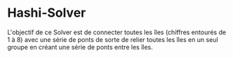 # Hashi-Solver
L'objectif de ce Solver est de connecter toutes les îles (chiffres entourés de 1 à 8) avec une série de
ponts de sorte de relier toutes les îles en un seul groupe en créant une série de ponts entre les îles.
